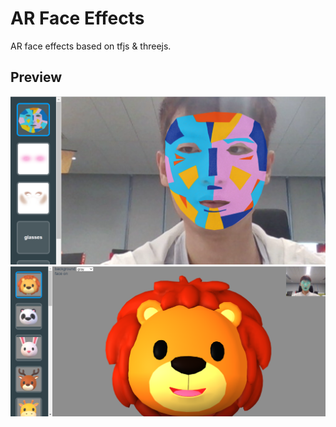 # AR Face Effects

AR face effects based on tfjs & threejs.

## Preview
![](./public/20220124112649802.png)
![](./public/20220422165354907.png)

